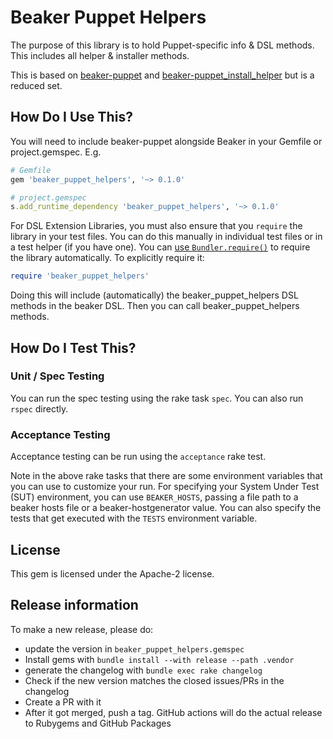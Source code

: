 # Beaker Puppet Helpers

The purpose of this library is to hold Puppet-specific info & DSL methods.
This includes all helper & installer methods.

This is based on [beaker-puppet](https://github.com/voxpupuli/beaker-puppet) and
[beaker-puppet_install_helper](https://github.com/puppetlabs/beaker-puppet_install_helper)
but is a reduced set.

## How Do I Use This?

You will need to include beaker-puppet alongside Beaker in your Gemfile or project.gemspec. E.g.

```ruby
# Gemfile
gem 'beaker_puppet_helpers', '~> 0.1.0'

# project.gemspec
s.add_runtime_dependency 'beaker_puppet_helpers', '~> 0.1.0'
```

For DSL Extension Libraries, you must also ensure that you `require` the
library in your test files. You can do this manually in individual test files
or in a test helper (if you have one). You can [use
`Bundler.require()`](https://bundler.io/v1.16/guides/groups.html) to require
the library automatically. To explicitly require it:

```ruby
require 'beaker_puppet_helpers'
```

Doing this will include (automatically) the beaker_puppet_helpers DSL methods
in the beaker DSL. Then you can call beaker_puppet_helpers methods.

## How Do I Test This?

### Unit / Spec Testing

You can run the spec testing using the rake task `spec`. You can also run
`rspec` directly.

### Acceptance Testing

Acceptance testing can be run using the `acceptance` rake test.

Note in the above rake tasks that there are some environment variables that you
can use to customize your run. For specifying your System Under Test (SUT)
environment, you can use `BEAKER_HOSTS`, passing a file path to a beaker hosts
file or a beaker-hostgenerator value. You can also specify the tests that get
executed with the `TESTS` environment variable.

## License

This gem is licensed under the Apache-2 license.

## Release information

To make a new release, please do:
* update the version in `beaker_puppet_helpers.gemspec`
* Install gems with `bundle install --with release --path .vendor`
* generate the changelog with `bundle exec rake changelog`
* Check if the new version matches the closed issues/PRs in the changelog
* Create a PR with it
* After it got merged, push a tag. GitHub actions will do the actual release to Rubygems and GitHub Packages
